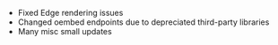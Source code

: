 * Fixed Edge rendering issues
* Changed oembed endpoints due to depreciated third-party libraries
* Many misc small updates